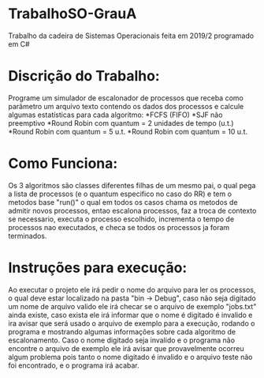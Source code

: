 # TrabalhoSO-GrauA
Trabalho da cadeira de Sistemas Operacionais feita em 2019/2 programado em C#

# Discrição do Trabalho:
Programe um simulador de escalonador de processos que receba como parâmetro um arquivo texto contendo os dados dos processos e calcule algumas estatísticas para cada algoritmo:
*FCFS (FIFO)
*SJF não preemptivo
*Round Robin com quantum = 2 unidades de tempo (u.t.)
*Round Robin com quantum = 5 u.t.
*Round Robin com quantum = 10 u.t.

# Como Funciona:
Os 3 algoritmos são classes diferentes filhas de um mesmo pai, o qual pega a lista de processos (e o quantum especifico no caso do RR) e tem o metodos base "run()" o qual em todos os casos chama os metodos de admitir novos processos, entao escalona processos, faz a troca de contexto se necessario, executa o processo escolhido, incrementa o tempo de processos nao executados, e checa se todos os processos ja foram terminados.

# Instruções para execução:
Ao executar o projeto ele irá pedir o nome do arquivo para ler os processos, o qual deve estar localizado na pasta "bin -> Debug", caso não seja digitado um nome de arquivo valido ele irá checar se o arquivo de exemplo "jobs.txt" ainda existe, caso exista ele irá informar que o nome é digitado é invalido e ira avisar que será usado o arquivo de exemplo para a execução, rodando o programa e mostrando algumas informações sobre cada algoritmo de escalonamento. Caso o nome digitado seja invalido e o programa não encontre o arquivo de exemplo ele irá avisar que provavelmente ocorreu algum problema pois tanto o nome digitado é invalido e o arquivo teste não foi encontrado, e o programa irá acabar.
